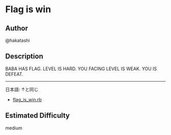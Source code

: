 # Flag is win

## Author

@hakatashi

## Description

BABA HAS FLAG. LEVEL IS HARD. YOU FACING LEVEL IS WEAK. YOU IS DEFEAT.

---

日本語: ↑と同じ

* [flag_is_win.rb](dist/flag_is_win.rb)

## Estimated Difficulty

medium
